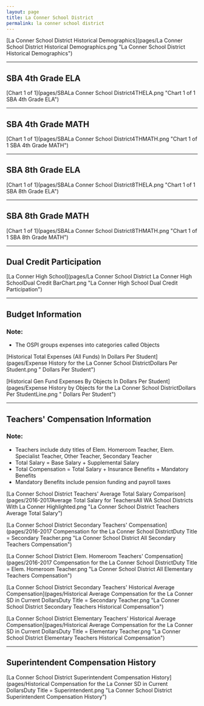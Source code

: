 ```yaml
---
layout: page
title: La Conner School District
permalink: la conner school district
---
```



[La Conner School District Historical Demographics](pages/La Conner School District Historical Demographics.png "La Conner School District Historical Demographics")

___

## SBA 4th Grade ELA

[Chart 1 of 1](pages/SBALa Conner School District4THELA.png "Chart 1 of 1 SBA 4th Grade ELA")


___

## SBA 4th Grade MATH

[Chart 1 of 1](pages/SBALa Conner School District4THMATH.png "Chart 1 of 1 SBA 4th Grade MATH")


___

## SBA 8th Grade ELA

[Chart 1 of 1](pages/SBALa Conner School District8THELA.png "Chart 1 of 1 SBA 8th Grade ELA")


___

## SBA 8th Grade MATH

[Chart 1 of 1](pages/SBALa Conner School District8THMATH.png "Chart 1 of 1 SBA 8th Grade MATH")


___

## Dual Credit Participation

[La Conner High School](pages/La Conner School District La Conner High SchoolDual Credit BarChart.png "La Conner High School Dual Credit Participation")


___

## Budget Information
### Note:
- The OSPI groups expenses into categories called Objects

[Historical Total Expenses (All Funds) In Dollars Per Student](pages/Expense History for the La Conner School DistrictDollars Per Student.png " Dollars Per Student")

[Historical Gen Fund Expenses By Objects In Dollars Per Student](pages/Expense History by Objects for the La Conner School DistrictDollars Per StudentLine.png " Dollars Per Student")


___

## Teachers' Compensation Information
### Note:
- Teachers include duty titles of Elem. Homeroom Teacher, Elem. Specialist Teacher, Other Teacher, Secondary Teacher
- Total Salary = Base Salary + Supplemental Salary
- Total Compensation = Total Salary + Insurance Benefits + Mandatory Benefits
- Mandatory Benefits include pension funding and payroll taxes

[La Conner School District Teachers' Average Total Salary Comparison](pages/2016-2017Average Total Salary for TeachersAll WA School Districts With La Conner Highlighted.png "La Conner School District Teachers Average Total Salary")

[La Conner School District Secondary Teachers' Compensation](pages/2016-2017 Compensation for the La Conner School DistrictDuty Title = Secondary Teacher.png "La Conner School District All Secondary Teachers Compensation")

[La Conner School District Elem. Homeroom Teachers' Compensation](pages/2016-2017 Compensation for the La Conner School DistrictDuty Title = Elem. Homeroom Teacher.png "La Conner School District All Elementary Teachers Compensation")

[La Conner School District Secondary Teachers' Historical Average Compensation](pages/Historical Average Compensation for the La Conner SD in Current DollarsDuty Title = Secondary Teacher.png "La Conner School District Secondary Teachers Historical Compensation")

[La Conner School District Elementary Teachers' Historical Average Compensation](pages/Historical Average Compensation for the La Conner SD in Current DollarsDuty Title = Elementary Teacher.png "La Conner School District Elementary Teachers Historical Compensation")


___

## Superintendent Compensation History

[La Conner School District Superintendent Compensation History](pages/Historical Compensation for the La Conner SD in Current DollarsDuty Title = Superintendent.png "La Conner School District Superintendent Compensation History")

